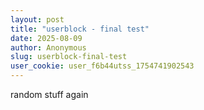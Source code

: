 ```yaml
---
layout: post
title: "userblock - final test"
date: 2025-08-09
author: Anonymous
slug: userblock-final-test
user_cookie: user_f6b44utss_1754741902543
---
```


random stuff again

